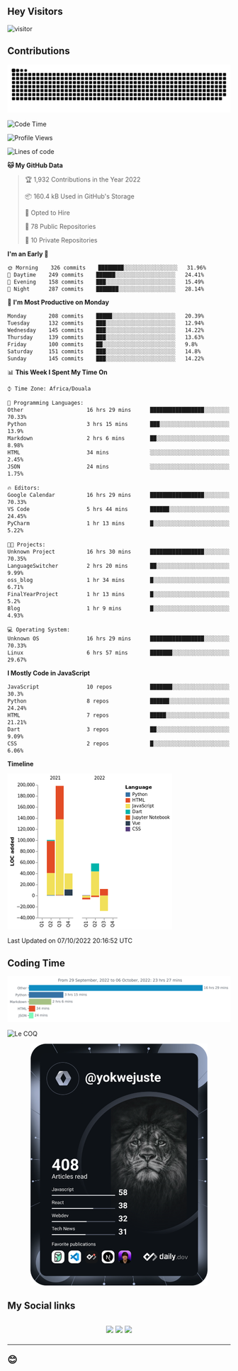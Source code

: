 ## Hey Visitors
![visitor](https://profile-counter.glitch.me/yokwejuste/count.svg)

## Contributions
<p align="center">
  <img src="https://raw.githubusercontent.com/yokwejuste/yokwejuste/output/github-contribution-grid-snake.svg" />
</p>

<!--START_SECTION:waka-->
![Code Time](http://img.shields.io/badge/Code%20Time-1%2C137%20hrs%208%20mins-blue)

![Profile Views](http://img.shields.io/badge/Profile%20Views-11-blue)

![Lines of code](https://img.shields.io/badge/From%20Hello%20World%20I%27ve%20Written-372%20Thousand%20lines%20of%20code-blue)

**🐱 My GitHub Data** 

> 🏆 1,932 Contributions in the Year 2022
 > 
> 📦 160.4 kB Used in GitHub's Storage 
 > 
> 💼 Opted to Hire
 > 
> 📜 78 Public Repositories 
 > 
> 🔑 10 Private Repositories  
 > 
**I'm an Early 🐤** 

```text
🌞 Morning    326 commits    ████████░░░░░░░░░░░░░░░░░   31.96% 
🌆 Daytime    249 commits    ██████░░░░░░░░░░░░░░░░░░░   24.41% 
🌃 Evening    158 commits    ███░░░░░░░░░░░░░░░░░░░░░░   15.49% 
🌙 Night      287 commits    ███████░░░░░░░░░░░░░░░░░░   28.14%

```
📅 **I'm Most Productive on Monday** 

```text
Monday       208 commits    █████░░░░░░░░░░░░░░░░░░░░   20.39% 
Tuesday      132 commits    ███░░░░░░░░░░░░░░░░░░░░░░   12.94% 
Wednesday    145 commits    ███░░░░░░░░░░░░░░░░░░░░░░   14.22% 
Thursday     139 commits    ███░░░░░░░░░░░░░░░░░░░░░░   13.63% 
Friday       100 commits    ██░░░░░░░░░░░░░░░░░░░░░░░   9.8% 
Saturday     151 commits    ███░░░░░░░░░░░░░░░░░░░░░░   14.8% 
Sunday       145 commits    ███░░░░░░░░░░░░░░░░░░░░░░   14.22%

```


📊 **This Week I Spent My Time On** 

```text
⌚︎ Time Zone: Africa/Douala

💬 Programming Languages: 
Other                    16 hrs 29 mins      █████████████████░░░░░░░░   70.33% 
Python                   3 hrs 15 mins       ███░░░░░░░░░░░░░░░░░░░░░░   13.9% 
Markdown                 2 hrs 6 mins        ██░░░░░░░░░░░░░░░░░░░░░░░   8.98% 
HTML                     34 mins             ░░░░░░░░░░░░░░░░░░░░░░░░░   2.45% 
JSON                     24 mins             ░░░░░░░░░░░░░░░░░░░░░░░░░   1.75%

🔥 Editors: 
Google Calendar          16 hrs 29 mins      █████████████████░░░░░░░░   70.33% 
VS Code                  5 hrs 44 mins       ██████░░░░░░░░░░░░░░░░░░░   24.45% 
PyCharm                  1 hr 13 mins        █░░░░░░░░░░░░░░░░░░░░░░░░   5.22%

🐱‍💻 Projects: 
Unknown Project          16 hrs 30 mins      █████████████████░░░░░░░░   70.35% 
LanguageSwitcher         2 hrs 20 mins       ██░░░░░░░░░░░░░░░░░░░░░░░   9.99% 
oss_blog                 1 hr 34 mins        █░░░░░░░░░░░░░░░░░░░░░░░░   6.71% 
FinalYearProject         1 hr 13 mins        █░░░░░░░░░░░░░░░░░░░░░░░░   5.2% 
Blog                     1 hr 9 mins         █░░░░░░░░░░░░░░░░░░░░░░░░   4.93%

💻 Operating System: 
Unknown OS               16 hrs 29 mins      █████████████████░░░░░░░░   70.33% 
Linux                    6 hrs 57 mins       ███████░░░░░░░░░░░░░░░░░░   29.67%

```

**I Mostly Code in JavaScript** 

```text
JavaScript               10 repos            ███████░░░░░░░░░░░░░░░░░░   30.3% 
Python                   8 repos             ██████░░░░░░░░░░░░░░░░░░░   24.24% 
HTML                     7 repos             █████░░░░░░░░░░░░░░░░░░░░   21.21% 
Dart                     3 repos             ██░░░░░░░░░░░░░░░░░░░░░░░   9.09% 
CSS                      2 repos             █░░░░░░░░░░░░░░░░░░░░░░░░   6.06%

```


**Timeline**

![Chart not found](https://raw.githubusercontent.com/yokwejuste/yokwejuste/master/charts/bar_graph.png) 


 Last Updated on 07/10/2022 20:16:52 UTC
<!--END_SECTION:waka-->

## Coding Time

[![wakatime-stats](https://github.com/yokwejuste/yokwejuste/blob/master/images/stat.svg)](https://wakatime.com/@yokwejuste)

![Le COQ](https://metrics.lecoq.io/yokwejuste/)
<p align="center">
  <a href="#"><img src="https://github.com/yokwejuste/yokwejuste/blob/master/devcard.svg" width="400" alt="Yonkeu K. Steve's Dev Card"/></a>
</p>
<h2>My Social links<h2>
<p align="center">
  <a href="https://twitter.com/yokwejuste"><img src="https://img.shields.io/badge/twitter-%231DA1F2.svg?style=for-the-badge&logo=Twitter&logoColor=white"></a>
  <a href="https://linkedin.com/in/yokwejuste"><img src="https://img.shields.io/badge/linkedin-%230077B5.svg?style=for-the-badge&logo=linkedin&logoColor=white"></a>
  <a href="https://instagram.com/yokwejuste0"><img src="https://img.shields.io/badge/instagram-%23E4405F.svg?style=for-the-badge&logo=Instagram&logoColor=white"></a>
</p>
<hr>
😊
